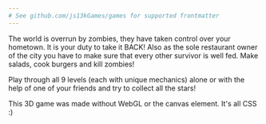 ```yaml
---
# See github.com/js13kGames/games for supported frontmatter
---
```

The world is overrun by zombies, they have taken control over your hometown. It is your duty to take it BACK! Also as the sole restaurant owner of the city you have to make sure that every other survivor is well fed. Make salads, cook burgers and kill zombies!

Play through all 9 levels (each with unique mechanics) alone or with the help of one of your friends and try to collect all the stars!

This 3D game was made without WebGL or the canvas element. It's all CSS :)